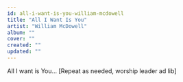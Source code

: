 ```yaml
---
id: all-i-want-is-you-william-mcdowell
title: "All I Want Is You"
artist: "William McDowell"
album: ""
cover: ""
created: ""
updated: ""
---
```


All I want is You...
[Repeat as needed, worship leader ad lib]